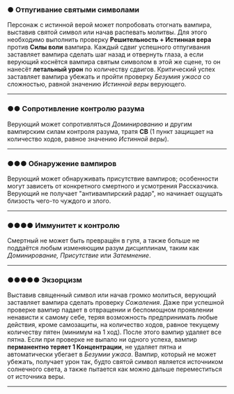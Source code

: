 
### ● Отпугивание святыми символами

Персонаж с истинной верой может попробовать отогнать вампира, выставив святой символ или начав распевать молитвы. Для этого необходимо выполнить проверку **Решительность + Истинная вера** против **Силы воли** вампира. Каждый сдвиг успешного отпугивания заставляет вампира сделать шаг назад и отвернуть глаза, а если верующий коснётся вампира святым символом в этой же сцене, то он нанесёт **летальный урон** по количеству сдвигов. Критический успех заставляет вампира убежать и пройти проверку _Безумия ужаса_ со сложностью, равной значению _Истинной веры_ верующего.
___
### ●● Сопротивление контролю разума

Верующий может сопротивляться *Доминированию* и другим вампирским силам контроля разума, тратя **СВ** (1 пункт защищает на количество ходов, равное значению *Истинной веры*).
___
### ●●● Обнаружение вампиров

Верующий может обнаруживать присутствие вампиров; особенности могут зависеть от конкретного смертного и усмотрения Рассказчика. Верующий не получает "антивампирский радар", но начинает ощущать близость чего-то чуждого и злого.
___
### ●●●● Иммунитет к контролю

Смертный не может быть превращён в гуля, а также больше не поддаётся любым изменяющим разум дисциплинам, таким как *Доминирование, Присутствие* или *Затемнение*.
___
### ●●●●● Экзорцизм

Выставив священный символ или начав громко молиться, верующий заставляет вампира сделать проверку *Сожаления*. Даже при успешной проверке вампир падает в отвращении и беспомощном проявлении ненависти к самому себе, теряя возможность предпринимать любые действия, кроме самозащиты, на количество ходов, равное текущему количеству пятен (минимум на 1 ход). После этого вампир удаляет все пятна. Если при проверке не выпало ни одного успеха, вампир **перманентно теряет 1 Концентрации**, не удаляет пятна и автоматически убегает в *Безумии ужаса*. Вампир, который не может убежать, получает урон так, будто святой символ является источником солнечного света, а также пытается как можно дальше переместиться от источника веры.
___